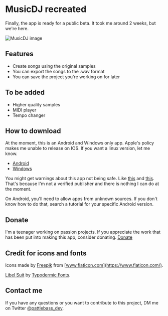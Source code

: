 # MusicDJ recreated

Finally, the app is ready for a public beta. It took me around 2 weeks, but we're here.

![MusicDJ image](https://i.imgur.com/aUPec4l.png)

## Features
* Create songs using the original samples
* You can export the songs to the .wav format
* You can save the project you're working on for later

## To be added
* Higher quality samples
* MIDI player
* Tempo changer

## How to download
At the moment, this is an Android and Windows only app. Apple's policy makes me unable to release on IOS. If you want a linux version, let me know.

* [Android](https://github.com/pattlebass/Music-Dj/releases/latest/download/MusicDJ.apk)
* [Windows](https://github.com/pattlebass/Music-Dj/releases/latest/download/MusicDJ.zip)

You might get warnings about this app not being safe. Like [this](https://i.stack.imgur.com/LlLiX.png) and [this](https://i.ytimg.com/vi/1CeDwp6jjNk/maxresdefault.jpg). That's because I'm not a verified publisher and there is nothing I can do at the moment.

On Android, you'll need to allow apps from unknown sources. If you don't know how to do that, search a tutorial for your specific Android version.


## Donate
I'm a teenager working on passion projects. If you appreciate the work that has been put into making this app, consider donating.
[Donate](https://www.paypal.me/pattlebass)

## Credit for icons and fonts
Icons made by [Freepik](https://www.flaticon.com/authors/freepik) from [www.flaticon.com](https://www.flaticon.com/).


[Libel Suit](https://typodermicfonts.com/libel-suit/) by [Typodermic Fonts](https://typodermicfonts.com).

## Contact me
If you have any questions or you want to contribute to this project, DM me on Twitter [@pattlebass_dev](https://twitter.com/pattlebass_dev).
